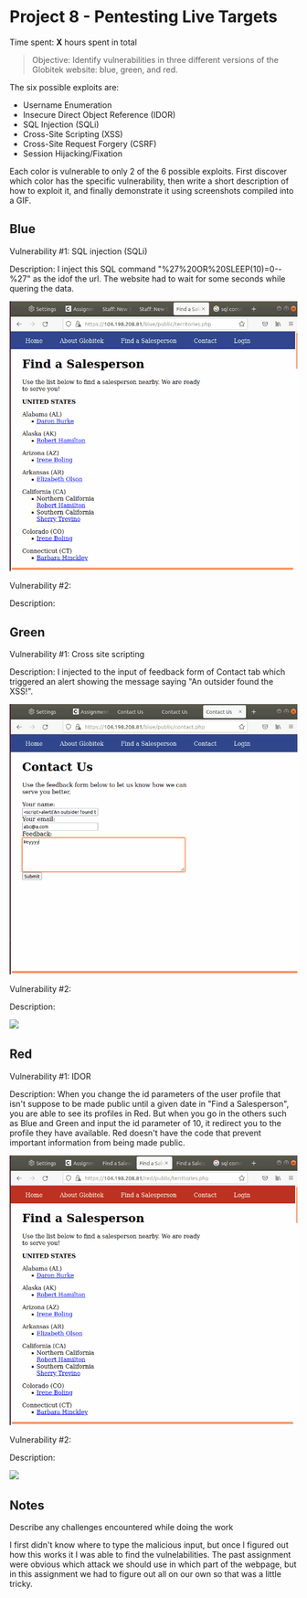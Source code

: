 # Project 8 - Pentesting Live Targets

Time spent: **X** hours spent in total

> Objective: Identify vulnerabilities in three different versions of the Globitek website: blue, green, and red.

The six possible exploits are:

* Username Enumeration
* Insecure Direct Object Reference (IDOR)
* SQL Injection (SQLi)
* Cross-Site Scripting (XSS)
* Cross-Site Request Forgery (CSRF)
* Session Hijacking/Fixation

Each color is vulnerable to only 2 of the 6 possible exploits. First discover which color has the specific vulnerability, then write a short description of how to exploit it, and finally demonstrate it using screenshots compiled into a GIF.

## Blue

Vulnerability #1: SQL injection (SQLi)

Description: I inject this SQL command "%27%20OR%20SLEEP(10)=0--%27" as the idof the url. The website had to wait for some seconds while quering the data.

<img src="BlueSQLi.gif">


Vulnerability #2: 

Description:


## Green

Vulnerability #1: Cross site scripting

Description: I injected <script>alert('An outsider found the XSS!');</script> to the input of feedback form of Contact tab which triggered an alert showing the message saying "An outsider found the XSS!".

<img src="greenXSS.gif">

Vulnerability #2: 

Description:

<img src="green-vuln2.gif">


## Red

Vulnerability #1: IDOR

Description: When you change the id parameters of the user profile that isn't suppose to be made public until a given date in "Find a Salesperson", you are able to see its profiles in Red. But when you go in the others such as Blue and Green and input the id parameter of 10, it redirect you to the profile they have available. Red doesn't have the code that prevent important information from being made public.


<img src="RedIDOR.gif">

Vulnerability #2:

Description:

<img src="red-vuln2.gif">


## Notes

Describe any challenges encountered while doing the work

I first didn't know where to type the malicious input, but once I figured out how this works it I was able to find the vulnelabilities. The past assignment were obvious which attack we should use in which part of the webpage, but in this assignment we had to figure out all on our own so that was a little tricky.
